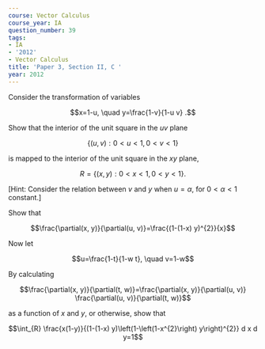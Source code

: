 ```yaml
---
course: Vector Calculus
course_year: IA
question_number: 39
tags:
- IA
- '2012'
- Vector Calculus
title: 'Paper 3, Section II, C '
year: 2012
---
```




Consider the transformation of variables

$$x=1-u, \quad y=\frac{1-v}{1-u v} .$$

Show that the interior of the unit square in the $u v$ plane

$$\{(u, v): 0<u<1,0<v<1\}$$

is mapped to the interior of the unit square in the $x y$ plane,

$$R=\{(x, y): 0<x<1,0<y<1\} .$$

[Hint: Consider the relation between $v$ and $y$ when $u=\alpha$, for $0<\alpha<1$ constant.]

Show that

$$\frac{\partial(x, y)}{\partial(u, v)}=\frac{(1-(1-x) y)^{2}}{x}$$

Now let

$$u=\frac{1-t}{1-w t}, \quad v=1-w$$

By calculating

$$\frac{\partial(x, y)}{\partial(t, w)}=\frac{\partial(x, y)}{\partial(u, v)} \frac{\partial(u, v)}{\partial(t, w)}$$

as a function of $x$ and $y$, or otherwise, show that

$$\int_{R} \frac{x(1-y)}{(1-(1-x) y)\left(1-\left(1-x^{2}\right) y\right)^{2}} d x d y=1$$